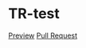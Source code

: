 # TR-test
[Preview](https://dead-tr.github.io/TR-test/)
[Pull Request](https://github.com/Dead-TR/TR-test/pull/1/files)
